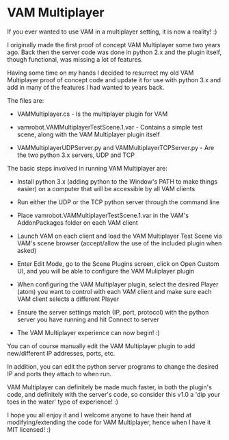 # VAM Multiplayer #

If you ever wanted to use VAM in a multiplayer setting, it is now a reality! :)

I originally made the first proof of concept VAM Multiplayer some two years ago. Back then the server code was done in python 2.x and the plugin itself, though functional, was missing a lot of features.

Having some time on my hands I decided to resurrect my old VAM Multiplayer proof of concept code and update it for use with python 3.x and add in many of the features I had wanted to years back.

The files are:

* VAMMultiplayer.cs - Is the multiplayer plugin for VAM

* vamrobot.VAMMultiplayerTestScene.1.var - Contains a simple test scene, along with the VAM Multiplayer plugin itself

* VAMMultiplayerUDPServer.py and VAMMultiplayerTCPServer.py - Are the two python 3.x servers, UDP and TCP

The basic steps involved in running VAM Multiplayer are:

* Install python 3.x (adding python to the Window's PATH to make things easier) on a computer that will be accessible by all VAM clients

* Run either the UDP or the TCP python server through the command line

* Place vamrobot.VAMMultiplayerTestScene.1.var in the VAM's AddonPackages folder on each VAM client

* Launch VAM on each client and load the VAM Multiplayer Test Scene via VAM's scene browser (accept/allow the use of the included plugin when asked)

* Enter Edit Mode, go to the Scene Plugins screen, click on Open Custom UI, and you will be able to configure the VAM Muliplayer plugin

* When configuring the VAM Multiplayer plugin, select the desired Player (atom) you want to control with each VAM client and make sure each VAM client selects a different Player

* Ensure the server settings match (IP, port, protocol) with the python server you have running and hit Connect to server

* The VAM Multiplayer experience can now begin! :)

You can of course manually edit the VAM Multiplayer plugin to add new/different IP addresses, ports, etc.

In addition, you can edit the python server programs to change the desired IP and ports they attach to when run.

VAM Multiplayer can definitely be made much faster, in both the plugin's code, and definitely with the server's code, so consider this v1.0 a 'dip your toes in the water' type of experience! :)

I hope you all enjoy it and I welcome anyone to have their hand at modifying/extending the code for VAM Multiplayer, hence when I have it MIT licensed! :)
